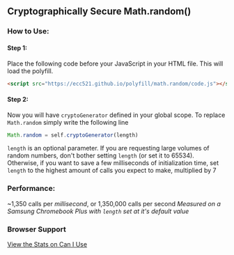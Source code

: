 ## Cryptographically Secure Math.random()

### How to Use:

#### Step 1:
Place the following code before your JavaScript in your HTML file. This will load the polyfill.
```html
<script src="https://ecc521.github.io/polyfill/math.random/code.js"></script>
```


#### Step 2:
Now you will have `cryptoGenerator` defined in your global scope.
To replace `Math.random` simply write the following line
```javascript
Math.random = self.cryptoGenerator(length)
```
  
`length` is an optional parameter. 
If you are requesting large volumes of random numbers, don't bother setting `length` (or set it to 65534).
Otherwise, if you want to save a few milliseconds of initialization time, set `length` to the highest amount of calls you expect to make, multiplied by 7




### Performance:
~1,350 calls per *millisecond*, or 1,350,000 calls per second
*Measured on a Samsung Chromebook Plus with `length` set at it's default value*


### Browser Support
[View the Stats on Can I Use](https://caniuse.com/#feat=getrandomvalues)
